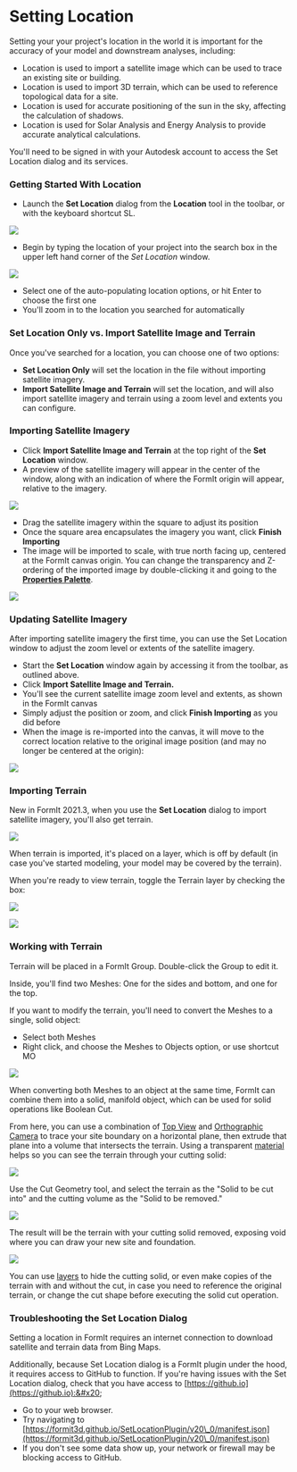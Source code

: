 # Setting Location

Setting your your project's location in the world it is important for the accuracy of your model and downstream analyses, including:

* Location is used to import a satellite image which can be used to trace an existing site or building.
* Location is used to import 3D terrain, which can be used to reference topological data for a site.
* Location is used for accurate positioning of the sun in the sky, affecting the calculation of shadows.
* Location is used for Solar Analysis and Energy Analysis to provide accurate analytical calculations.

You'll need to be signed in with your Autodesk account to access the Set Location dialog and its services.

### Getting Started With Location

* Launch the **Set Location** dialog from the **Location** tool in the toolbar, or with the keyboard shortcut SL.

![](../.gitbook/assets/location-toolbar.png)

* Begin by typing the location of your project into the search box in the upper left hand corner of the _Set Location_ window.&#x20;

![](<../.gitbook/assets/location-step-1 (1).png>)

* Select one of the auto-populating location options, or hit Enter to choose the first one
* You'll zoom in to the location you searched for automatically

### Set Location Only vs. Import Satellite Image and Terrain

Once you've searched for a location, you can choose one of two options:

* **Set Location Only** will set the location in the file without importing satellite imagery.
* **Import Satellite Image and Terrain** will set the location, and will also import satellite imagery and terrain using a zoom level and extents you can configure.

### Importing Satellite Imagery

* Click **Import Satellite Image and Terrain** at the top right of the **Set Location** window.
* A preview of the satellite imagery will appear in the center of the window, along with an indication of where the FormIt origin will appear, relative to the imagery.

![](../.gitbook/assets/location-step-2.png)

* Drag the satellite imagery within the square to adjust its position
* Once the square area encapsulates the imagery you want, click **Finish Importing**
* The image will be imported to scale, with true north facing up, centered at the FormIt canvas origin. You can change the transparency and Z-ordering of the imported image by double-clicking it and going to the [**Properties Palette**](../formit-introduction/tool-bars.md).&#x20;

![](../.gitbook/assets/location-step-3.png)

### Updating Satellite Imagery

After importing satellite imagery the first time, you can use the Set Location window to adjust the zoom level or extents of the satellite imagery.

* Start the **Set Location** window again by accessing it from the toolbar, as outlined above.
* Click **Import Satellite Image and Terrain.**
* You'll see the current satellite image zoom level and extents, as shown in the FormIt canvas
* Simply adjust the position or zoom, and click **Finish Importing** as you did before
* When the image is re-imported into the canvas, it will move to the correct location relative to the original image position (and may no longer be centered at the origin):

![](../.gitbook/assets/location-step-4.png)

### Importing Terrain

New in FormIt 2021.3, when you use the **Set Location** dialog to import satellite imagery, you'll also get terrain.

![](../.gitbook/assets/terrain-button\_original.png)

When terrain is imported, it's placed on a layer, which is off by default (in case you've started modeling, your model may be covered by the terrain).

When you're ready to view terrain, toggle the Terrain layer by checking the box:

![](<../.gitbook/assets/terrain-layer (1).png>)

![](../.gitbook/assets/terrain\_solid.png)

### Working with Terrain

Terrain will be placed in a FormIt Group. Double-click the Group to edit it.

Inside, you'll find two Meshes: One for the sides and bottom, and one for the top.

If you want to modify the terrain, you'll need to convert the Meshes to a single, solid object:

* Select both Meshes
* Right click, and choose the Meshes to Objects option, or use shortcut MO

![](../.gitbook/assets/terrain-mesh-context.png)

When converting both Meshes to an object at the same time, FormIt can combine them into a solid, manifold object, which can be used for solid operations like Boolean Cut.

From here, you can use a combination of [Top View](orthographic-views.md) and [Orthographic Camera](orthographic-camera.md) to trace your site boundary on a horizontal plane, then extrude that plane into a volume that intersects the terrain. Using a transparent [material](materials.md) helps so you can see the terrain through your cutting solid:

![](../.gitbook/assets/terrain-cutter-before.png)

Use the Cut Geometry tool, and select the terrain as the "Solid to be cut into" and the cutting volume as the "Solid to be removed."

![](../.gitbook/assets/terrain-cut-menu.png)

The result will be the terrain with your cutting solid removed, exposing void where you can draw your new site and foundation.

![](../.gitbook/assets/terrain-cutter-after.png)

You can use [layers](layers.md) to hide the cutting solid, or even make copies of the terrain with and without the cut, in case you need to reference the original terrain, or change the cut shape before executing the solid cut operation.

### Troubleshooting the Set Location Dialog

Setting a location in FormIt requires an internet connection to download satellite and terrain data from Bing Maps.

Additionally, because Set Location dialog is a FormIt plugin under the hood, it requires access to GitHub to function. If you're having issues with the Set Location dialog, check that you have access to [https://github.io](https://github.io):&#x20;

* Go to your web browser.
* Try navigating to [https://formit3d.github.io/SetLocationPlugin/v20\_0/manifest.json](https://formit3d.github.io/SetLocationPlugin/v20\_0/manifest.json)
* If you don't see some data show up, your network or firewall may be blocking access to GitHub.
